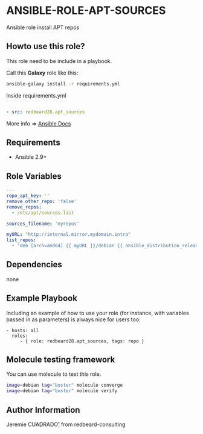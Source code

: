 ANSIBLE-ROLE-APT-SOURCES
====================

Ansible role install APT repos


## Howto use this role?
This role need to be include in a playbook. 

Call this **Galaxy** role  like this:

````bash
ansible-galaxy install -r requirements.yml 
````

Inside requirements.yml
````yaml

- src: redbeard28.apt_sources
````

More info => [Ansible Docs](https://docs.ansible.com/ansible-container/roles/access.html)

## Requirements

 * Ansible 2.9+


Role Variables
--------------

```yaml
---
repo_apt_key: ''
remove_other_repo: 'false'
remove_repos:
  - /etc/apt/sources.list

sources_filename: 'myrepos'

myURL: "http://internal.mirror.mydomain.intra"
list_repos:
  - 'deb [arch=amd64] {{ myURL }}/debian {{ ansible_distribution_release }} main contrib non-free'

```

Dependencies
------------

none

Example Playbook
----------------

Including an example of how to use your role (for instance, with variables passed in as parameters) is always nice for users too:

    - hosts: all
      roles:
         - { role: redbeard28.apt_sources, tags: repo }


Molecule testing framework
--------------------------

You can use molecule to test this role.
```bash
image=debian tag="buster" molecule converge 
image=debian tag="buster" molecule verify 
```

Author Information
------------------

Jeremie CUADRADO[¹](mailto:info@redbeard-consulting.fr) from redbeard-consulting
